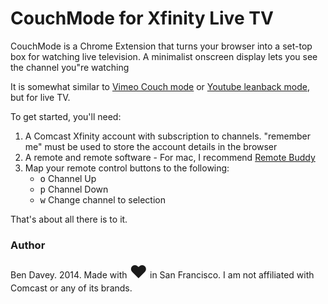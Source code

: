 # CouchMode for Xfinity Live TV	
CouchMode is a Chrome Extension that turns your browser into a set-top box for watching live television. 
A minimalist onscreen display lets you see the channel you&quot;re watching</p>

It is somewhat similar to <a href="https://vimeo.com/couchmode">Vimeo Couch mode</a> or <a href="https://www.youtube.com/tv#/">Youtube leanback mode</a>, but for live TV. </p>

To get started, you'll need:
		<ol>
			<li>A Comcast Xfinity account with subscription to channels. &quot;remember me&quot; must be used to store the account details in the browser</li>
			<li>A remote and remote software - For mac, I recommend <a href="https://www.iospirit.com/products/remotebuddy/">Remote Buddy</a></li>
			<li> Map your remote control buttons to the following:
				<ul>
					<li><kbd>o</kbd> Channel Up </li>
					<li><kbd>p</kbd> Channel Down </li>
					<li><kbd>w</kbd> Change channel to selection </li>
				<ul>
			</li>
		</ol>
		
That's about all there is to it.
		
### Author
Ben Davey. 2014. Made with <span style="font-size: 2em;">&hearts;</span> in San Francisco.
I am not affiliated with Comcast or any of its brands.
